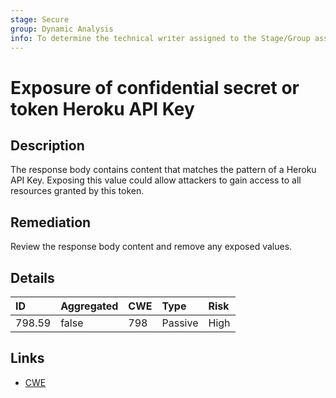 ```yaml
---
stage: Secure
group: Dynamic Analysis
info: To determine the technical writer assigned to the Stage/Group associated with this page, see https://about.gitlab.com/handbook/engineering/ux/technical-writing/#assignments
---
```


# Exposure of confidential secret or token Heroku API Key

## Description

The response body contains content that matches the pattern of a Heroku API Key.
Exposing this value could allow attackers to gain access to all resources granted by this token.

## Remediation

Review the response body content and remove any exposed values.

## Details

| ID | Aggregated | CWE | Type | Risk |
|:---|:--------|:--------|:--------|:--------|
| 798.59 | false | 798 | Passive | High |

## Links

- [CWE](https://cwe.mitre.org/data/definitions/798.html)
